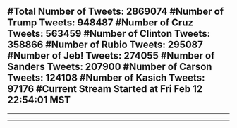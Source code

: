 #Total Number of Tweets: 2869074 
#Number of Trump Tweets: 948487
#Number of Cruz Tweets: 563459
#Number of Clinton Tweets: 358866
#Number of Rubio Tweets: 295087
#Number of Jeb! Tweets: 274055
#Number of Sanders Tweets: 207900
#Number of Carson Tweets: 124108
#Number of Kasich Tweets: 97176
#Current Stream Started at Fri Feb 12 22:54:01 MST
---
---
---
